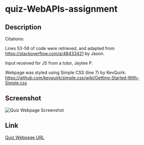 # quiz-WebAPIs-assignment

## Description


Citations:

Lines 53-58 of code were retrieved, and adapted from https://stackoverflow.com/a/48433421 by Jason.

Input received for JS from a tutor, Jaytee P.

Webpage was styled using Simple CSS (line 7) by KevQuirk: https://github.com/kevquirk/simple.css/wiki/Getting-Started-With-Simple.css

## Screenshot
![Quiz Webpage Screenshot](./assets/image/)

## Link
[Quiz Webpage URL](https://)